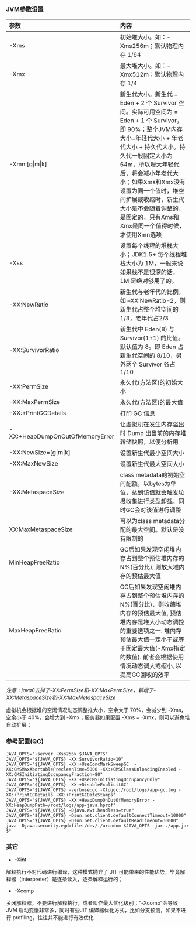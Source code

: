 ### JVM参数设置

| 参数 | 内容 |
| :--- | :--- |
| -Xms | 初始堆大小。如：-Xms256m；默认物理内存 1/64 |
| -Xmx | 最大堆大小。如：-Xmx512m；默认物理内存 1/4 |
| -Xmn:\[g\|m\|k\] | 新生代大小。新生代 = Eden + 2 个 Survivor 空间。实际可用空间为 = Eden + 1 个 Survivor，即 90%；整个JVM内存大小=年轻代大小 + 年老代大小 + 持久代大小。持久代一般固定大小为64m，所以增大年轻代后，将会减小年老代大小；如果Xms和Xmx没有设置为同一个值时，堆空间扩展或收缩时，新生代大小是不会随着调整的，是固定的，只有Xms和Xmx是同一个值得时候，才使用Xmn选项 |
| -Xss | 设置每个线程的堆栈大小；JDK1.5+ 每个线程堆栈大小为 1M，一般来说如果栈不是很深的话， 1M 是绝对够用了的。 |
| -XX:NewRatio | 新生代与老年代的比例，如 –XX:NewRatio=2，则新生代占整个堆空间的1/3，老年代占2/3 |
| -XX:SurvivorRatio | 新生代中 Eden\(8\) 与 Survivor\(1+1\) 的比值。默认值为 8。即 Eden 占新生代空间的 8/10，另外两个 Survivor 各占 1/10 |
| -XX:PermSize | 永久代\(方法区\)的初始大小 |
| -XX:MaxPermSize | 永久代\(方法区\)的最大值 |
| -XX:+PrintGCDetails | 打印 GC 信息 |
| -XX:+HeapDumpOnOutOfMemoryError | 让虚拟机在发生内存溢出时 Dump 出当前的内存堆转储快照，以便分析用 |
| -XX:NewSize=\[g\|m\|k\] | 设置新生代最小空间大小 |
| -XX:MaxNewSize | 设置新生代最大空间大小 |
| -XX:MetaspaceSize | class metadata的初始空间配额，以bytes为单位，达到该值就会触发垃圾收集进行类型卸载，同时GC会对该值进行调整 |
| XX:MaxMetaspaceSize | 可以为class metadata分配的最大空间。默认是没有限制的 |
| MinHeapFreeRatio | GC后如果发现空闲堆内存占到整个预估堆内存的N%\(百分比\), 则放大堆内存的预估最大值 |
| MaxHeapFreeRatio | GC后如果发现空闲堆内存占到整个预估堆内存的N%\(百分比\)，则收缩堆内存的预估最大值, 预估堆内存是堆大小动态调控的重要选项之一. 堆内存预估最大值一定小于或等于固定最大值\(-Xmx指定的数值\). 前者会根据使用情况动态调大或缩小, 以提高GC回收的效率 |

_注意：java8去掉了-XX:PermSize和-XX:MaxPermSize，新增了-XX:MetaspaceSize和-XX:MaxMetaspaceSize_

虚拟机会根据堆的空闲情况动态调整推大小，空余大于 70%，会减少到 -Xms，空余小于 40%，会增大到 -Xmx；服务器如果配置 -Xms = -Xmx，则可以避免堆自动扩展；

### 参考配置\(QC\)

```
JAVA_OPTS="-server -Xss256k $JAVA_OPTS"
JAVA_OPTS="${JAVA_OPTS} -XX:SurvivorRatio=10"
JAVA_OPTS="${JAVA_OPTS} -XX:+UseConcMarkSweepGC  -XX:CMSMaxAbortablePrecleanTime=5000 -XX:+CMSClassUnloadingEnabled -XX:CMSInitiatingOccupancyFraction=80"
JAVA_OPTS="${JAVA_OPTS} -XX:+UseCMSInitiatingOccupancyOnly"
JAVA_OPTS="${JAVA_OPTS} -XX:+DisableExplicitGC"
JAVA_OPTS="${JAVA_OPTS} -verbose:gc -Xloggc:/root/logs/app-gc.log -XX:+PrintGCDetails -XX:+PrintGCDateStamps"
JAVA_OPTS="${JAVA_OPTS} -XX:+HeapDumpOnOutOfMemoryError -XX:HeapDumpPath=/root/logs/app-java.hprof"
JAVA_OPTS="${JAVA_OPTS} -Djava.awt.headless=true"
JAVA_OPTS="${JAVA_OPTS} -Dsun.net.client.defaultConnectTimeout=10000"
JAVA_OPTS="${JAVA_OPTS} -Dsun.net.client.defaultReadTimeout=30000"
java -Djava.security.egd=file:/dev/./urandom $JAVA_OPTS -jar ./app.jar  $*
```

### 其它

* -Xint

解释执行不对代码进行编译，这种模式抛弃了 JIT 可能带来的性能优势，毕竟解释器（interpreter）是逐条读入，逐条解释运行的；

* -Xcomp

关闭解释器，不要进行解释执行，或者叫作最大优化级别；“-Xcomp”会导致 JVM 启动变慢非常多，同时有些JIT 编译器优化方式，比如分支预测，如果不进行 profiling，往往并不能进行有效优化

